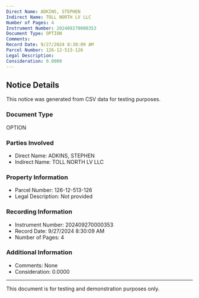 ```yaml
---
Direct Name: ADKINS, STEPHEN
Indirect Name: TOLL NORTH LV LLC
Number of Pages: 4
Instrument Number: 202409270000353
Document Type: OPTION
Comments: 
Record Date: 9/27/2024 8:30:09 AM
Parcel Number: 126-12-513-126
Legal Description: 
Consideration: 0.0000
---
```


## Notice Details

This notice was generated from CSV data for testing purposes.

### Document Type
OPTION

### Parties Involved
- Direct Name: ADKINS, STEPHEN
- Indirect Name: TOLL NORTH LV LLC

### Property Information
- Parcel Number: 126-12-513-126
- Legal Description: Not provided

### Recording Information
- Instrument Number: 202409270000353
- Record Date: 9/27/2024 8:30:09 AM
- Number of Pages: 4

### Additional Information
- Comments: None
- Consideration: 0.0000

---

This document is for testing and demonstration purposes only.
